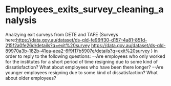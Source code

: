 # Employees_exits_survey_cleaning_analysis
Analzying exit surveys from DETE and TAFE (Surveys here:https://data.gov.au/dataset/ds-qld-fe96ff30-d157-4a81-851d-215f2a0fe26d/details?q=exit%20survey https://data.gov.au/dataset/ds-qld-89970a3b-182b-41ea-aea2-6f9f17b5907e/details?q=exit%20survey ) in order to reply to the following questions:
--Are employees who only worked for the institutes for a short period of time resigning due to some kind of dissatisfaction? 
What about employees who have been there longer? --Are younger employees resigning due to some kind of dissatisfaction? What about older employees?
